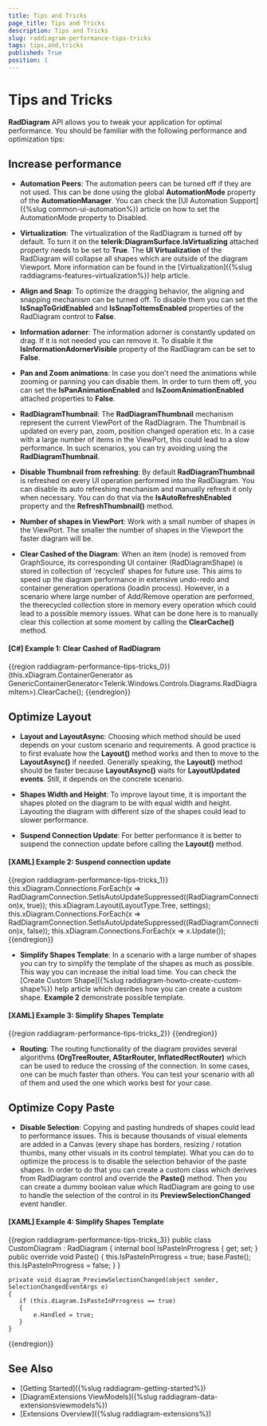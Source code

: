 ```yaml
---
title: Tips and Tricks
page_title: Tips and Tricks
description: Tips and Tricks
slug: raddiagram-performance-tips-tricks
tags: tips,and,tricks
published: True
position: 1
---
```


# Tips and Tricks

__RadDiagram__ API allows you to tweak your application for optimal performance. You should be familiar with the following performance and optimization tips:

## Increase performance

* __Automation Peers__: The automation peers can be turned off if they are not used. This can be done using the global __AutomationMode__ property of the __AutomationManager__. You can check the [UI Automation Support]({%slug common-ui-automation%}) article on how to set the AutomationMode property to Disabled.

* __Virtualization__: The virtualization of the RadDiagram is turned off by default. To turn it on the __telerik:DiagramSurface.IsVirtualizing__ attached property needs to be set to __True__. The __UI Virtualization__ of the RadDiagram will collapse all shapes which are outside of the diagram Viewport. More information can be found in the [Virtualization]({%slug raddiagrams-features-virtualization%}) help article.

* __Align and Snap__: To optimize the dragging behavior, the aligning and snapping mechanism can be turned off. To disable them you can set the __IsSnapToGridEnabled__ and __IsSnapToItemsEnabled__ properties of the RadDiagram control to __False__.

* __Information adorner__: The information adorner is constantly updated on drag. If it is not needed you can remove it. To disable it the __IsInformationAdornerVisible__ property of the RadDiagram can be set to __False__.

* __Pan and Zoom animations__: In case you don't need the animations while zooming or panning you can disable them. In order to turn them off, you can set the __IsPanAnimationEnabled__ and __IsZoomAnimationEnabled__ attached properties to __False__.

* __RadDiagramThumbnail__: The __RadDiagramThumbnail__ mechanism represent the current ViewPort of the RadDiagram. The Thumbnail is updated on every pan, zoom, position changed operation etc. In a case with a large number of items in the ViewPort, this could lead to a slow performance. In such scenarios, you can try avoiding using the __RadDiagramThumbnail__.

* __Disable Thumbnail from refreshing__: By default __RadDiagramThumbnail__ is refreshed on every UI operation performed into the RadDiagram. You can disable its auto refreshing mechanism and manually refresh it only when necessary. You can do that via the __IsAutoRefreshEnabled__ property and the __RefreshThumbnail()__ method.

* __Number of shapes in ViewPort__: Work with a small number of shapes in the ViewPort. The smaller the number of shapes in the Viewport the faster diagram will be.

* __Clear Cashed of the Diagram__: When an item (node) is removed from GraphSource, its corresponding UI container (RadDiagramShape) is stored in collection of 'recycled' shapes for future use. This aims to speed up the diagram performance in extensive undo-redo and container generation operations (loadin process). However, in a scenario where large number of Add/Remove operation are performed, the therecycled collection store in memory every operation which could lead to a possible memory issues. What can be done here is to manually clear this collection at some moment by calling the __ClearCache()__ method.

#### __[C#] Example 1: Clear Cashed of RadDiagram__
{{region raddiagram-performance-tips-tricks_0}}
	(this.xDiagram.ContainerGenerator as GenericContainerGenerator<Telerik.Windows.Controls.Diagrams.RadDiagramItem>).ClearCache();
{{endregion}}

## Optimize Layout

* __Layout and LayoutAsync__: Choosing which method should be used depends on your custom scenario and requirements. A good practice is to first evaluate how the __Layout()__ method works and then to move to the __LayoutAsync()__ if needed. Generally speaking, the __Layout()__ method should be faster because __LayoutAsync()__ waits for __LayoutUpdated events__. Still, it depends on the concrete scenario.

* __Shapes Width and Height__: To improve layout time, it is important the shapes ploted on the diagram to be with equal width and height. Layouting the diagram with different size of the shapes could lead to slower performance.

* __Suspend Connection Update__: For better performance it is better to suspend the connection update before calling the __Layout()__ method.

#### __[XAML] Example 2: Suspend connection update__
{{region raddiagram-performance-tips-tricks_1}}
	this.xDiagram.Connections.ForEach(x => RadDiagramConnection.SetIsAutoUpdateSuppressed((RadDiagramConnection)x, true)); 
	this.xDiagram.Layout(LayoutType.Tree, settings);
	this.xDiagram.Connections.ForEach(x => RadDiagramConnection.SetIsAutoUpdateSuppressed((RadDiagramConnection)x, false));
	this.xDiagram.Connections.ForEach(x => x.Update());
{{endregion}}

* __Simplify Shapes Template__: In a scenario with a large number of shapes you can try to simplify the template of the shapes as much as possible. This way you can increase the initial load time. You can check the [Create Custom Shape]({%slug raddiagram-howto-create-custom-shape%}) help article which desribes how you can create a custom shape. __Example 2__ demonstrate possible template. 

#### __[XAML] Example 3: Simplify Shapes Template__
{{region raddiagram-performance-tips-tricks_2}}
	<Style TargetType="{x:Type telerik:RadDiagramShape}">
		<Setter Property="Template">
			<Setter.Value>
				<ControlTemplate TargetType="telerik:RadDiagramShape">
					<Grid Background="Orange">
						<ContentPresenter Margin="{TemplateBinding Padding}"
							  HorizontalAlignment="{TemplateBinding HorizontalContentAlignment}"
							  VerticalAlignment="{TemplateBinding VerticalContentAlignment}" />
					</Grid>
				</ControlTemplate>
			</Setter.Value>
		</Setter>
	</Style>
{{endregion}}

* __Routing__: The routing functionality of the diagram provides several algorithms __(OrgTreeRouter, AStarRouter, InflatedRectRouter)__ which can be used to reduce the crossing of the connection. In some cases, one can be much faster than others. You can test your scenario with all of them and used the one which works best for your case.
       
## Optimize Copy Paste 

* __Disable Selection__: Copying and pasting hundreds of shapes could lead to performance issues. This is because thousands of visual elements are added in a Canvas (every shape has borders, resizing / rotation thumbs, many other visuals in its control template). What you can do to optimize the process is to disable the selection behavior of the paste shapes. In order to do that you can create a custom class which derives from RadDiagram control and override the __Paste()__ method. Then you can create a dummy boolean value which RadDiagram are going to use to handle the selection of the control in its __PreviewSelectionChanged__ event handler.

#### __[XAML] Example 4: Simplify Shapes Template__
{{region raddiagram-performance-tips-tricks_3}}
	public class CustomDiagram : RadDiagram
	{
		internal bool IsPasteInPrrogress { get; set; }
		public override void Paste()
		{
		   this.IsPasteInPrrogress = true;
		   base.Paste();
		   this.IsPasteInPrrogress = false;
		}
	}

	private void diagram_PreviewSelectionChanged(object sender, SelectionChangedEventArgs e)
	{
	   if (this.diagram.IsPasteInPrrogress == true)
	   {
		   e.Handled = true;
	   }
	}
{{endregion}}
	   
## See Also

* [Getting Started]({%slug raddiagram-getting-started%})
* [DiagramExtensions ViewModels]({%slug raddiagram-data-extensionsviewmodels%})
* [Extensions Overview]({%slug raddiagram-extensions%})
